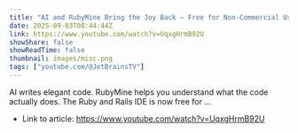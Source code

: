```yaml
---
title: "AI and RubyMine Bring the Joy Back – Free for Non-Commercial Use"
date: 2025-09-03T08:44:44Z
link: https://www.youtube.com/watch?v=UqxgHrmB92U
showShare: false
showReadTime: false
thumbnail: images/misc.png
tags: ["youtube.com/@JetBrainsTV"]
---
```

AI writes elegant code. RubyMine helps you understand what the code actually does. The Ruby and Rails IDE is now free for ...

- Link to article: https://www.youtube.com/watch?v=UqxgHrmB92U